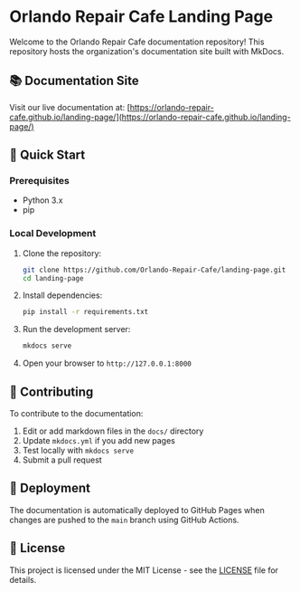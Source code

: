 # Orlando Repair Cafe Landing Page

Welcome to the Orlando Repair Cafe documentation repository! This repository hosts the organization's documentation site built with MkDocs.

## 📚 Documentation Site

Visit our live documentation at: [https://orlando-repair-cafe.github.io/landing-page/](https://orlando-repair-cafe.github.io/landing-page/)

## 🚀 Quick Start

### Prerequisites

- Python 3.x
- pip

### Local Development

1. Clone the repository:
   ```bash
   git clone https://github.com/Orlando-Repair-Cafe/landing-page.git
   cd landing-page
   ```

2. Install dependencies:
   ```bash
   pip install -r requirements.txt
   ```

3. Run the development server:
   ```bash
   mkdocs serve
   ```

4. Open your browser to `http://127.0.0.1:8000`

## 📝 Contributing

To contribute to the documentation:

1. Edit or add markdown files in the `docs/` directory
2. Update `mkdocs.yml` if you add new pages
3. Test locally with `mkdocs serve`
4. Submit a pull request

## 🔄 Deployment

The documentation is automatically deployed to GitHub Pages when changes are pushed to the `main` branch using GitHub Actions.

## 📄 License

This project is licensed under the MIT License - see the [LICENSE](LICENSE) file for details.
